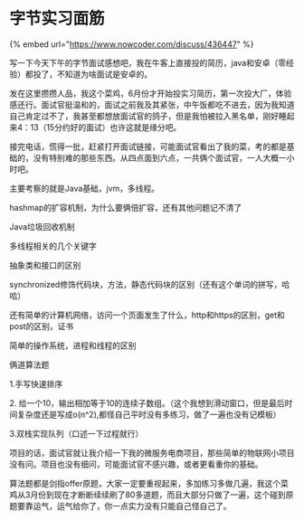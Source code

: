 # 字节实习面筋

{% embed url="https://www.nowcoder.com/discuss/436447" %}

写一下今天下午的字节面试感想吧，我在牛客上直接投的简历，java和安卓（零经验）都投了，不知道为啥面试是安卓的。



发在这里攒攒人品，我这个菜鸡，6月份才开始投实习简历，第一次投大厂，体验感还行。面试官挺温和的，面试之前我及其紧张，中午饭都吃不进去，因为我知道自己肯定过不了，我甚至都想放面试官的鸽子，但是我怕被拉入黑名单，刚好睡起来4：13（15分约好的面试）也许这就是缘分吧。



接完电话，慌得一批，赶紧打开面试链接，可能面试官看出了我的菜，考的都是基础的，没有特别难的那些东西。从四点面到六点，一共俩个面试官，一人大概一小时吧。



主要考察的就是Java基础，jvm，多线程。



hashmap的扩容机制，为什么要俩倍扩容，还有其他问题记不清了

Java垃圾回收机制

多线程相关的几个关键字

抽象类和接口的区别

synchronized修饰代码块，方法，静态代码块的区别（还有这个单词的拼写，哈哈）



还有简单的计算机网络，访问一个页面发生了什么，http和https的区别，get和post的区别，证书



简单的操作系统，进程和线程的区别



俩道算法题



1.手写快速排序

2\. 给一个10，输出相加等于10的连续子数组。（这个我想到滑动窗口，但是最后时间复杂度还是写成o(n^2),都怪自己平时没有多练习，做了一遍也没有记模板）



3.双栈实现队列（口述一下过程就行）



项目的话，面试官就让我介绍一下我的微服务电商项目，那些简单的物联网小项目没有问。项目也没有细问，可能面试官不感兴趣，或者更看重你的基础。



算法题都是剑指offer原题，大家一定要重视起来，多加练习多做几遍，我这个菜鸡从3月份到现在才断断续续刷了80多道题，而且大部分只做了一遍，这个碰到原题要靠运气，运气给你了，你一点实力没有只能自己怪自己了。
